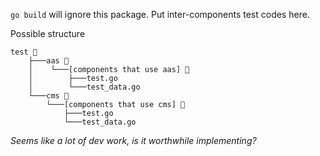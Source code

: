 `go build` will ignore this package. Put inter-components test codes here.

Possible structure
```
test 📁
    ├───aas 📁
    │    └───[components that use aas] 📁
    │        ├───test.go
    │        └───test_data.go
    └───cms 📁
        └───[components that use cms] 📁
            ├───test.go
            └───test_data.go
```
*Seems like a lot of dev work, is it worthwhile implementing?*

